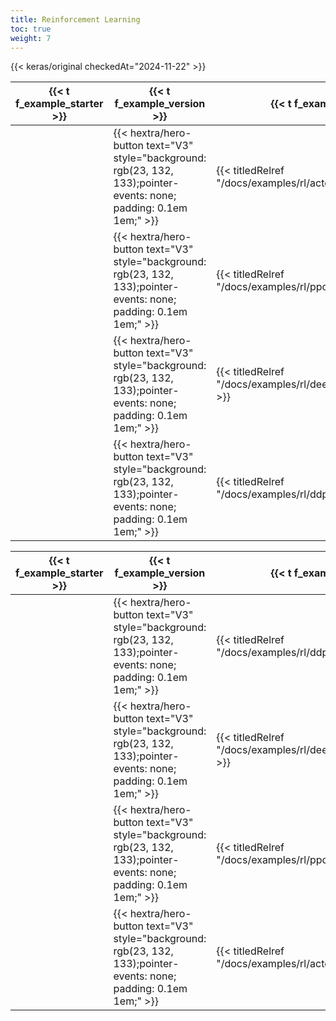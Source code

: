 ```yaml
---
title: Reinforcement Learning
toc: true
weight: 7
---
```


{{< keras/original checkedAt="2024-11-22" >}}

| {{< t f_example_starter >}} | {{< t f_example_version >}}                                                                                                        | {{< t f_example_title >}}                                                                                 | {{< t f_example_date_created >}} | {{< t f_example_last_modified >}} |
| ------- | -------------------------------------------------------------------------------------------------------------------- | ---------------------------------------------------------------- | ------------ | ------------- |
|         | {{< hextra/hero-button text="V3" style="background: rgb(23, 132, 133);pointer-events: none; padding: 0.1em 1em;" >}} | {{< titledRelref "/docs/examples/rl/actor_critic_cartpole" >}}   | 2020/05/13   | 2024/02/22    |
|         | {{< hextra/hero-button text="V3" style="background: rgb(23, 132, 133);pointer-events: none; padding: 0.1em 1em;" >}} | {{< titledRelref "/docs/examples/rl/ppo_cartpole" >}}            | 2021/06/24   | 2024/03/12    |
|         | {{< hextra/hero-button text="V3" style="background: rgb(23, 132, 133);pointer-events: none; padding: 0.1em 1em;" >}} | {{< titledRelref "/docs/examples/rl/deep_q_network_breakout" >}} | 2020/05/23   | 2024/03/16    |
|         | {{< hextra/hero-button text="V3" style="background: rgb(23, 132, 133);pointer-events: none; padding: 0.1em 1em;" >}} | {{< titledRelref "/docs/examples/rl/ddpg_pendulum" >}}           | 2020/06/04   | 2024/03/23    |

| {{< t f_example_starter >}} | {{< t f_example_version >}}                                                                                                        | {{< t f_example_title >}}                                                                                 | {{< t f_example_date_created >}} | {{< t f_example_last_modified >}} ▼ |
| ------- | -------------------------------------------------------------------------------------------------------------------- | ---------------------------------------------------------------- | ------------ | --------------- |
|         | {{< hextra/hero-button text="V3" style="background: rgb(23, 132, 133);pointer-events: none; padding: 0.1em 1em;" >}} | {{< titledRelref "/docs/examples/rl/ddpg_pendulum" >}}           | 2020/06/04   | 2024/03/23      |
|         | {{< hextra/hero-button text="V3" style="background: rgb(23, 132, 133);pointer-events: none; padding: 0.1em 1em;" >}} | {{< titledRelref "/docs/examples/rl/deep_q_network_breakout" >}} | 2020/05/23   | 2024/03/16      |
|         | {{< hextra/hero-button text="V3" style="background: rgb(23, 132, 133);pointer-events: none; padding: 0.1em 1em;" >}} | {{< titledRelref "/docs/examples/rl/ppo_cartpole" >}}            | 2021/06/24   | 2024/03/12      |
|         | {{< hextra/hero-button text="V3" style="background: rgb(23, 132, 133);pointer-events: none; padding: 0.1em 1em;" >}} | {{< titledRelref "/docs/examples/rl/actor_critic_cartpole" >}}   | 2020/05/13   | 2024/02/22      |
